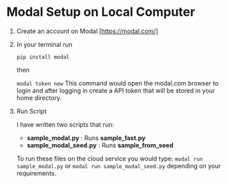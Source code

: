 # Modal Setup on Local Computer

1. Create an account on Modal
   [https://modal.com/]

2. In your terminal run

   `pip install modal`

   then

   `modal token new`
   This command would open the modal.com browser to login and after logging in create a API token that will be stored in your home directory.

4. Run Script

   I have written two scripts that run:
   - **sample_modal.py** : Runs **sample_fast.py**
   - **sample_modal_seed.py** : Runs **sample_from_seed**
  
   To run these files on the cloud service you would type:
   `modal run sample_modal.py` or `modal run sample_modal_seed.py` depending on your requirements.

   
